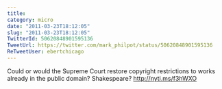 ```yaml
---
title: 
category: micro
date: "2011-03-23T18:12:05"
slug: "2011-03-23T18:12:05"
TwitterId: 50620848901595136
TweetUrl: https://twitter.com/mark_philpot/status/50620848901595136
ReTweetUser: ebertchicago
---
```


<i class="fa fa-retweet" aria-hidden="true"></i> Could or would the Supreme Court restore copyright restrictions to works already in the public domain? Shakespeare? http://nyti.ms/f3hWXO